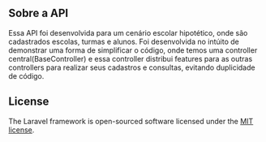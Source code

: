 ## Sobre a API
Essa API foi desenvolvida para um cenário escolar hipotético, onde são cadastrados escolas, turmas e alunos. Foi desenvolvida no intúito de demonstrar uma forma de simplificar o código, onde temos uma controller central(BaseController) e essa controller distribui features para as outras controllers para realizar seus cadastros e consultas, evitando duplicidade de código.


## License

The Laravel framework is open-sourced software licensed under the [MIT license](https://opensource.org/licenses/MIT).
